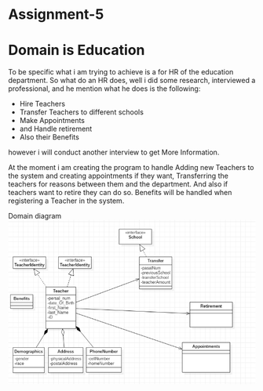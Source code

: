 # Assignment-5
# Domain is Education

To be specific what i am trying to achieve is a for HR of the education department.
So what do an HR does, well i did some research, interviewed a professional,
and he mention what he does is the following:

- Hire Teachers
- Transfer Teachers to different schools
- Make Appointments
- and Handle retirement
- Also their Benefits

however i will conduct another interview to get More Information.

At the moment i am creating the program to handle Adding new Teachers to the system and creating appointments if they want,
Transferring the teachers for reasons between them and the department.
And also if teachers want to retire they can do so. Benefits will be handled when registering a Teacher in the system.

Domain diagram
![](Capture.PNG)